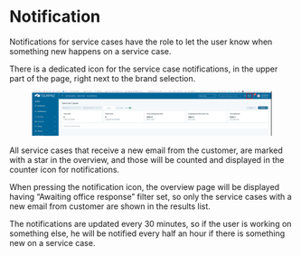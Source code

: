 # Notification

Notifications for service cases have the role to let the user know when something new happens on a service case.

There is a dedicated icon for the service case notifications, in the upper part of the page, right next to the brand selection.

<figure><img src="../.gitbook/assets/image (3) (1) (1) (1) (1) (1) (1) (1) (1) (1) (1) (1) (1) (1) (1) (1) (1) (1) (1) (1) (1) (1) (1) (1).png" alt=""><figcaption></figcaption></figure>

All service cases that receive a new email from the customer, are marked with a star in the overview, and those will be counted and displayed in the counter icon for notifications.

When pressing the notification icon, the overview page will be displayed having “Awaiting office response” filter set, so only the service cases with a new email from customer are shown in the results list.

The notifications are updated every 30 minutes, so if the user is working on something else, he will be notified every half an hour if there is something new on a service case.
